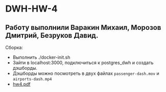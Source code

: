 # DWH-HW-4
## Работу выполнили Варакин Михаил, Морозов Дмитрий, Безруков Давид.

Сборка:

- Выполнить ./docker-init.sh
- Зайти в localhost:3000, подключиться к postgres_dwh и создать дэшборды.
- Дэшборды можно посмотреть в двух файлах `passenger-dash.mov` и `airports-dash.mp4`
- [hw4.pdf](https://github.com/user-attachments/files/21953786/hw4.pdf)
